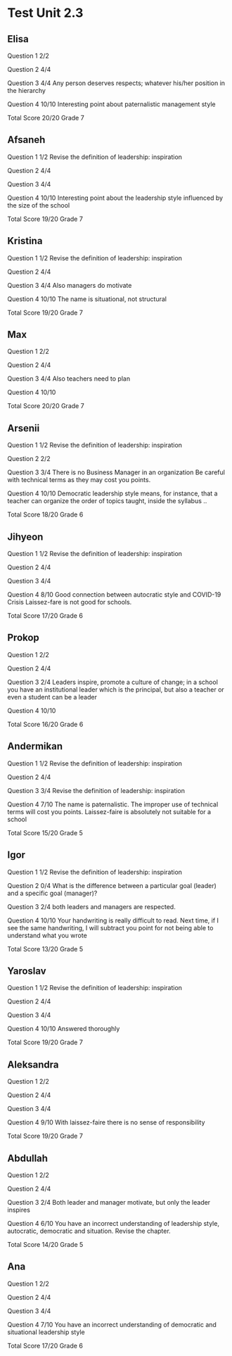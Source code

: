 # Test Unit 2.3

## Elisa

Question 1      2/2

Question 2      4/4

Question 3      4/4
                Any person deserves respects; whatever his/her position
                in the hierarchy

Question 4      10/10
                Interesting point about paternalistic management style

Total Score     20/20 Grade 7

## Afsaneh

Question 1      1/2
                Revise the definition of leadership: inspiration

Question 2      4/4

Question 3      4/4

Question 4      10/10
                Interesting point about the leadership style influenced
                by the size of the school

Total Score     19/20 Grade 7

## Kristina

Question 1      1/2
                Revise the definition of leadership: inspiration

Question 2      4/4

Question 3      4/4
                Also managers do motivate

Question 4      10/10
                The name is situational, not structural

Total Score     19/20 Grade 7

## Max

Question 1      2/2

Question 2      4/4

Question 3      4/4
                Also teachers need to plan

Question 4      10/10

Total Score     20/20 Grade 7

## Arsenii

Question 1      1/2
                Revise the definition of leadership: inspiration

Question 2      2/2

Question 3      3/4
                There is no Business Manager in an organization
                Be careful with technical terms as they may cost you points.

Question 4      10/10
                Democratic leadership style means, for instance,  that a teacher can organize
                the order of topics taught, inside the syllabus ..

Total Score     18/20 Grade 6

## Jihyeon

Question 1      1/2
                Revise the definition of leadership: inspiration

Question 2      4/4

Question 3      4/4

Question 4      8/10
                Good connection between autocratic style and COVID-19 Crisis
                Laissez-fare is not good for schools.

Total Score     17/20 Grade 6

## Prokop

Question 1      2/2

Question 2      4/4

Question 3      2/4
                Leaders inspire, promote a culture of change; in a school you have
                an institutional leader which is the principal, but also a teacher
                or even a student can be a leader

Question 4      10/10

Total Score     16/20 Grade 6

## Andermikan

Question 1      1/2
                Revise the definition of leadership: inspiration

Question 2      4/4

Question 3      3/4
                Revise the definition of leadership: inspiration

Question 4      7/10
                The name is paternalistic. The improper use of technical terms
                will cost you points.
                Laissez-faire is absolutely not suitable for a school

Total Score     15/20 Grade 5

## Igor

Question 1      1/2
                Revise the definition of leadership: inspiration

Question 2      0/4
                What is the difference between a particular goal (leader) and a 
                specific goal (manager)?

Question 3      2/4
                both leaders and managers are respected. 

Question 4      10/10
                Your handwriting is really difficult to read.
                Next time, if I see the same handwriting, I will subtract you
                point for not being able to understand what you wrote

Total Score     13/20 Grade 5

## Yaroslav

Question 1      1/2
                Revise the definition of leadership: inspiration

Question 2      4/4

Question 3      4/4

Question 4      10/10
                Answered thoroughly

Total Score     19/20 Grade 7

## Aleksandra

Question 1      2/2

Question 2      4/4

Question 3      4/4

Question 4      9/10
                With laissez-faire there is no sense of responsibility

Total Score     19/20 Grade 7

## Abdullah

Question 1      2/2

Question 2      4/4

Question 3      2/4
                Both leader and manager motivate, but only the leader inspires

Question 4      6/10
                You have an incorrect understanding of leadership style,
                autocratic, democratic and situation. Revise the chapter.

Total Score     14/20 Grade 5

## Ana

Question 1      2/2

Question 2      4/4

Question 3      4/4

Question 4      7/10
                You have an incorrect understanding of democratic and
                situational leadership style

Total Score     17/20 Grade 6

